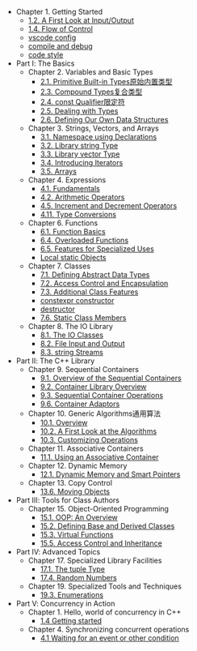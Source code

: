 - Chapter 1. Getting Started
  - [1.2. A First Look at Input/Output](docs/chapter_1_getting_started/1.2.a_first_look_at_input_output.md)
  - [1.4. Flow of Control](docs/chapter_1_getting_started/1.4.flow_of_control.md)
  - [vscode config](docs/chapter_1_getting_started/vscode.md)
  - [compile and debug](docs/chapter_1_getting_started/C++编译compile与调试debug.md)
  - [code style](docs/chapter_1_getting_started/code_style.md)
- Part Ⅰ: The Basics
  - Chapter 2. Variables and Basic Types
    - [2.1. Primitive Built-in Types原始内置类型](docs/chapter_2_viariables_and_basic_types/2.1.primitive_built_in_types.md)
    - [2.3. Compound Types复合类型](docs/chapter_2_viariables_and_basic_types/2.3.compound_types(reference_and_pointer).md)
    - [2.4. const Qualifier限定符](docs/chapter_2_viariables_and_basic_types/2.4.const_qualifier.md)
    - [2.5. Dealing with Types](docs/chapter_2_viariables_and_basic_types/2.5.dealing_with_types.md)
    - [2.6. Defining Our Own Data Structures](docs/chapter_2_viariables_and_basic_types/2.6.defining_our_own_data_structures.md)
  - Chapter 3. Strings, Vectors, and Arrays
    - [3.1. Namespace using Declarations](docs/chapter_3_strings_vectors_and_arrays/3.1.namespace_using_declarations.md)
    - [3.2. Library string Type](docs/chapter_3_strings_vectors_and_arrays/3.2.library_string_type.md)
    - [3.3. Library vector Type](docs/chapter_3_strings_vectors_and_arrays/3.3.library_vector_type.md)
    - [3.4. Introducing Iterators](docs/chapter_3_strings_vectors_and_arrays/3.4.introducing_iterators.md)
    - [3.5. Arrays](docs/chapter_3_strings_vectors_and_arrays/3.5.arrays.md)
  - Chapter 4. Expressions
    - [4.1. Fundamentals](docs/chapter_4_expressions/4.1.fundamentals.md)
    - [4.2. Arithmetic Operators](docs/chapter_4_expressions/4.2.arithmetic_operators.md)
    - [4.5. Increment and Decrement Operators](docs/chapter_4_expressions/4.5.increment_and_decrement_operators.md)
    - [4.11. Type Conversions](docs/chapter_4_expressions/4.11.type_conversions.md)
  - Chapter 6. Functions
    - [6.1. Function Basics](docs/chapter_6_functions/6.1.function_basics.md)
    - [6.4. Overloaded Functions](docs/chapter_6_functions/6.4.overloaded_functions.md)
    - [6.5. Features for Specialized Uses](docs/chapter_6_functions/6.5.features_for_specialized_uses.md)
    - [Local static Objects](docs/chapter_6_functions/local_static_objects.md)
  - Chapter 7. Classes
    - [7.1. Defining Abstract Data Types](docs/chapter_7_classes/7.1.defining_abstract_data_types.md)
    - [7.2. Access Control and Encapsulation](docs/chapter_7_classes/7.2.access_control_and_encapsulation.md)
    - [7.3. Additional Class Features](docs/chapter_7_classes/7.3.additional_class_features.md)
    - [constexpr constructor](docs/chapter_7_classes/constexpr_constructor.md)
    - [destructor](docs/chapter_7_classes/destructor.md)
    - [7.6. Static Class Members](docs/chapter_7_classes/7.6.static_class_members.md)
  - Chapter 8. The IO Library
    - [8.1. The IO Classes](docs/chapter_8_the_io_library/8.1.the_io_classes.md)
    - [8.2. File Input and Output](docs/chapter_8_the_io_library/8.2.file_input_and_output.md)
    - [8.3. string Streams](docs/chapter_8_the_io_library/8.3.string_streams.md)
- Part Ⅱ: The C++ Library
  - Chapter 9. Sequential Containers
    - [9.1. Overview of the Sequential Containers](docs/chapter_9_sequential_containers/9.1.overview_of_the_sequential_containers.md)
    - [9.2. Container Library Overview](docs/chapter_9_sequential_containers/9.2.container_library_overview.md)
    - [9.3. Sequential Container Operations](docs/chapter_9_sequential_containers/9.3.sequential_container_operations.md)
    - [9.6. Container Adaptors](docs/chapter_9_sequential_containers/9.6.container_adaptors.md)
  - Chapter 10. Generic Algorithms通用算法
    - [10.1. Overview](docs/chapter_10_generic_algorithms/10.1.overview.md)
    - [10.2. A First Look at the Algorithms](docs/chapter_10_generic_algorithms/10.2.a_first_look_at_the_algorithms.md)
    - [10.3. Customizing Operations](docs/chapter_10_generic_algorithms/10.3.customizing_operations.md)
  - Chapter 11. Associative Containers
    - [11.1. Using an Associative Container](docs/chapter_11_associative_containers/11.1.using_an_associative_container.md)
  - Chapter 12. Dynamic Memory
    - [12.1. Dynamic Memory and Smart Pointers](docs/chapter_12_dynamic_memory/12.1.dynamic_memory_and_smart_pointers.md)
  - Chapter 13. Copy Control
    - [13.6. Moving Objects](docs/chapter_13_copy_control/13.6.moving_objects.md)
- Part Ⅲ: Tools for Class Authors
  - Chapter 15. Object-Oriented Programming
    - [15.1. OOP: An Overview](docs/chapter_15_object_oriented_programming/15.1.oop_an_overview.md)
    - [15.2. Defining Base and Derived Classes](docs/chapter_15_object_oriented_programming/15.2.defining_base_and_derived_classes.md)
    - [15.3. Virtual Functions](docs/chapter_15_object_oriented_programming/15.3.virtual_functions.md)
    - [15.5. Access Control and Inheritance](docs/chapter_15_object_oriented_programming/15.5.access_control_and_inheritance.md)
- Part Ⅳ: Advanced Topics
  - Chapter 17. Specialized Library Facilities
    - [17.1. The tuple Type](docs/chapter_17_specialized_library_facilities/17.1.the_tuple_type.md)
    - [17.4. Random Numbers](docs/chapter_17_specialized_library_facilities/17.4.random_numbers.md)
  - Chapter 19. Specialized Tools and Techniques
    - [19.3. Enumerations](docs/chapter_19_specialized_tools_and_techniques/19.3.enumerations.md)
- Part Ⅴ: Concurrency in Action
  - Chapter 1. Hello,  world of concurrency in C++
    - [1.4 Getting started](docs/concurrency_in_action/1.4getting_started.md)
  - Chapter 4. Synchronizing concurrent operations
    - [4.1 Waiting for an event or other condition](docs/concurrency_in_action/4.1waiting_for_an_event_or_other_condition.md)